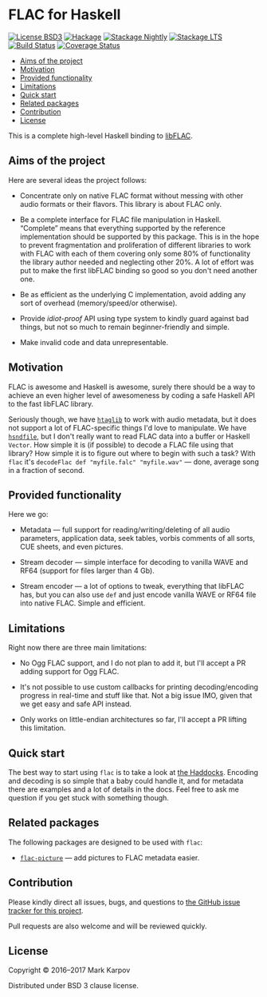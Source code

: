 # FLAC for Haskell

[![License BSD3](https://img.shields.io/badge/license-BSD3-brightgreen.svg)](http://opensource.org/licenses/BSD-3-Clause)
[![Hackage](https://img.shields.io/hackage/v/flac.svg?style=flat)](https://hackage.haskell.org/package/flac)
[![Stackage Nightly](http://stackage.org/package/flac/badge/nightly)](http://stackage.org/nightly/package/flac)
[![Stackage LTS](http://stackage.org/package/flac/badge/lts)](http://stackage.org/lts/package/flac)
[![Build Status](https://travis-ci.org/mrkkrp/flac.svg?branch=master)](https://travis-ci.org/mrkkrp/flac)
[![Coverage Status](https://coveralls.io/repos/mrkkrp/flac/badge.svg?branch=master&service=github)](https://coveralls.io/github/mrkkrp/flac?branch=master)

* [Aims of the project](#aims-of-the-project)
* [Motivation](#motivation)
* [Provided functionality](#provided-functionality)
* [Limitations](#limitations)
* [Quick start](#quick-start)
* [Related packages](#related-packages)
* [Contribution](#contribution)
* [License](#license)

This is a complete high-level Haskell binding
to [libFLAC](https://xiph.org/flac/).

## Aims of the project

Here are several ideas the project follows:

* Concentrate only on native FLAC format without messing with other audio
  formats or their flavors. This library is about FLAC only.

* Be a complete interface for FLAC file manipulation in Haskell. “Complete”
  means that everything supported by the reference implementation should be
  supported by this package. This is in the hope to prevent fragmentation
  and proliferation of different libraries to work with FLAC with each of
  them covering only some 80% of functionality the library author needed and
  neglecting other 20%. A lot of effort was put to make the first libFLAC
  binding so good so you don't need another one.

* Be as efficient as the underlying C implementation, avoid adding any sort
  of overhead (memory/speed/or otherwise).

* Provide *idiot-proof* API using type system to kindly guard against bad
  things, but not so much to remain beginner-friendly and simple.

* Make invalid code and data unrepresentable.

## Motivation

FLAC is awesome and Haskell is awesome, surely there should be a way to
achieve an even higher level of awesomeness by coding a safe Haskell API to
the fast libFLAC library.

Seriously though, we
have [`htaglib`](https://hackage.haskell.org/package/htaglib) to work with
audio metadata, but it does not support a lot of FLAC-specific things I'd
love to manipulate. We
have [`hsndfile`](https://hackage.haskell.org/package/hsndfile), but I don't
really want to read FLAC data into a buffer or Haskell `Vector`. How simple
it is (if possible) to decode a FLAC file using that library? How simple it
is to figure out where to begin with such a task? With `flac` it's
`decodeFlac def "myfile.falc" "myfile.wav"` — done, average song in a
fraction of second.

## Provided functionality

Here we go:

* Metadata — full support for reading/writing/deleting of all audio
  parameters, application data, seek tables, vorbis comments of all sorts,
  CUE sheets, and even pictures.

* Stream decoder — simple interface for decoding to vanilla WAVE and RF64
  (support for files larger than 4 Gb).

* Stream encoder — a lot of options to tweak, everything that libFLAC has,
  but you can also use `def` and just encode vanilla WAVE or RF64 file into
  native FLAC. Simple and efficient.

## Limitations

Right now there are three main limitations:

* No Ogg FLAC support, and I do not plan to add it, but I'll accept a PR
  adding support for Ogg FLAC.

* It's not possible to use custom callbacks for printing decoding/encoding
  progress in real-time and stuff like that. Not a big issue IMO, given that
  we get easy and safe API instead.

* Only works on little-endian architectures so far, I'll accept a PR lifting
  this limitation.

## Quick start

The best way to start using `flac` is to take a look
at [the Haddocks](https://hackage.haskell.org/package/flac). Encoding and
decoding is so simple that a baby could handle it, and for metadata there
are examples and a lot of details in the docs. Feel free to ask me question
if you get stuck with something though.

## Related packages

The following packages are designed to be used with `flac`:

* [`flac-picture`](https://hackage.haskell.org/package/flac-picture) — add
  pictures to FLAC metadata easier.

## Contribution

Please kindly direct all issues, bugs, and questions
to
[the GitHub issue tracker for this project](https://github.com/mrkkrp/flac/issues).

Pull requests are also welcome and will be reviewed quickly.

## License

Copyright © 2016–2017 Mark Karpov

Distributed under BSD 3 clause license.
